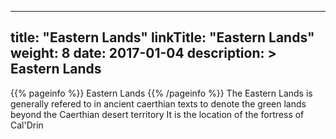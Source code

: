 
---
title: "Eastern Lands"
linkTitle: "Eastern Lands"
weight: 8
date: 2017-01-04
description: >
 Eastern Lands
---

{{% pageinfo %}}
Eastern Lands
{{% /pageinfo %}}
The Eastern Lands is generally refered to in ancient caerthian texts to denote the green lands beyond the Caerthian desert territory  It is the location of the fortress of Cal'Drin
